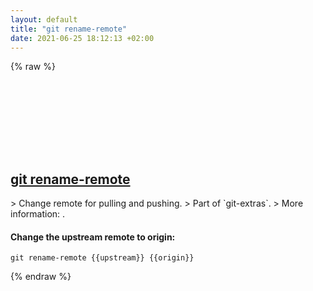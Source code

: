 ```yaml
---
layout: default
title: "git rename-remote"
date: 2021-06-25 18:12:13 +02:00
---
```

{% raw %}
<h2 id="git-rename-remote">
  <a href="/en/common/git-rename-remote.html">git rename-remote</a> <a href="#git-rename-remote"><svg class="icon">
    <use href="/assets/images/unicode_sprite.svg#link" />
  </svg></a>
</h2>
> Change remote for pulling and pushing.
> Part of `git-extras`.
> More information: <https://github.com/tj/git-extras/blob/master/Commands.md#git-rename-remote>.

#### Change the upstream remote to origin:
```shell
git rename-remote {{upstream}} {{origin}}
```
{% endraw %}